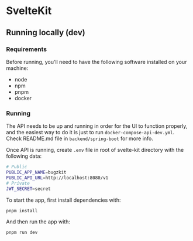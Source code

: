 # SvelteKit

## Running locally (dev)

### Requirements

Before running, you'll need to have the following software installed on your machine:

- node
- npm
- pnpm
- docker

### Running

The API needs to be up and running in order for the UI to function properly, and the easiest way to do it is just to run `docker-compose-api-dev.yml`. Check README.md file in `backend/spring-boot` for more info.

Once API is running, create `.env` file in root of svelte-kit directory with the following data:

```bash
# Public
PUBLIC_APP_NAME=bugzkit
PUBLIC_API_URL=http://localhost:8080/v1
# Private
JWT_SECRET=secret
```

To start the app, first install dependencies with:

```bash
pnpm install
```

And then run the app with:

```bash
pnpm run dev
```
